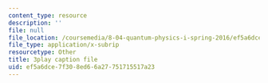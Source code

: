 ```yaml
---
content_type: resource
description: ''
file: null
file_location: /coursemedia/8-04-quantum-physics-i-spring-2016/ef5a6dce7f308ed66a27751715517a23_5u-9lFhCl5w.srt
file_type: application/x-subrip
resourcetype: Other
title: 3play caption file
uid: ef5a6dce-7f30-8ed6-6a27-751715517a23
---
```

